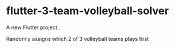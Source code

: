 # flutter-3-team-volleyball-solver

A new Flutter project.

Randomly assigns which 2 of 3 volleyball teams plays first
